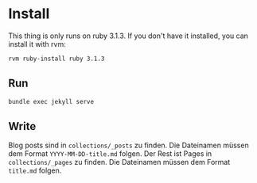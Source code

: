 # Install

This thing is only runs on ruby 3.1.3. If you don't have it installed, you can install it with rvm:

```bash
rvm ruby-install ruby 3.1.3
```

## Run

```bash
bundle exec jekyll serve
```

## Write

Blog posts sind in `collections/_posts` zu finden. Die Dateinamen müssen dem Format `YYYY-MM-DD-title.md` folgen.
Der Rest ist Pages in `collections/_pages` zu finden. Die Dateinamen müssen dem Format `title.md` folgen.
